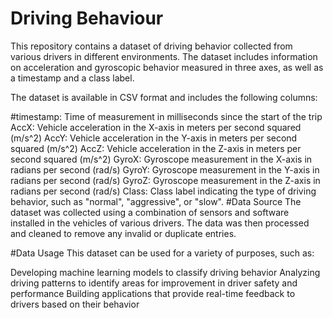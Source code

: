 # Driving Behaviour

This repository contains a dataset of driving behavior collected from various drivers in different environments. The dataset includes information on acceleration and gyroscopic behavior measured in three axes, as well as a timestamp and a class label.

The dataset is available in CSV format and includes the following columns:

#timestamp: Time of measurement in milliseconds since the start of the trip
AccX: Vehicle acceleration in the X-axis in meters per second squared (m/s^2)
AccY: Vehicle acceleration in the Y-axis in meters per second squared (m/s^2)
AccZ: Vehicle acceleration in the Z-axis in meters per second squared (m/s^2)
GyroX: Gyroscope measurement in the X-axis in radians per second (rad/s)
GyroY: Gyroscope measurement in the Y-axis in radians per second (rad/s)
GyroZ: Gyroscope measurement in the Z-axis in radians per second (rad/s)
Class: Class label indicating the type of driving behavior, such as "normal", "aggressive", or "slow".
#Data Source
The dataset was collected using a combination of sensors and software installed in the vehicles of various drivers. The data was then processed and cleaned to remove any invalid or duplicate entries.

#Data Usage
This dataset can be used for a variety of purposes, such as:

Developing machine learning models to classify driving behavior
Analyzing driving patterns to identify areas for improvement in driver safety and performance
Building applications that provide real-time feedback to drivers based on their behavior
